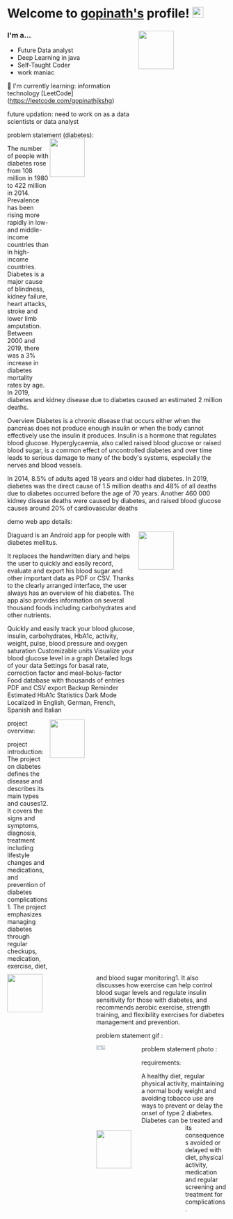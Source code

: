 # Welcome to [gopinath's](https://github.com//) profile! <a href="https://github.com/gopinath/"> <img src="https://media.giphy.com/media/hvRJCLFzcasrR4ia7z/giphy.gif" width="25px"></a>
### I'm a...   <img src="https://c.tenor.com/GfSX-u7VGM4AAAAC/coding.gif" height=15% width=40% align="right">
* Future Data analyst
* Deep Learning in java
* Self-Taught Coder
* work maniac

  
🌱 I'm currently learning: information technology [LeetCode] (https://leetcode.com/gopinathjkshg)<br>

future updation: need to work on as a data scientists or data analyst

problem statement
(diabetes):
<img src="https://th.bing.com/th/id/OIP.wYAgHDZYLF_LrUoVcIYK3wAAAA?rs=1&pid=ImgDetMain" height=15% width=40% align="right">

The number of people with diabetes rose from 108 million in 1980 to 422 million in 2014. Prevalence has been rising more rapidly in low- and middle-income countries than in high-income countries.
Diabetes is a major cause of blindness, kidney failure, heart attacks, stroke and lower limb amputation.
Between 2000 and 2019, there was a 3% increase in diabetes mortality rates by age.
In 2019, diabetes and kidney disease due to diabetes caused an estimated 2 million deaths.

Overview
Diabetes is a chronic disease that occurs either when the pancreas does not produce enough insulin or when the body cannot effectively use the insulin it produces. Insulin is a hormone that regulates blood glucose. Hyperglycaemia, also called raised blood glucose or raised blood sugar, is a common effect of uncontrolled diabetes and over time leads to serious damage to many of the body's systems, especially the nerves and blood vessels.

In 2014, 8.5% of adults aged 18 years and older had diabetes. In 2019, diabetes was the direct cause of 1.5 million deaths and 48% of all deaths due to diabetes occurred before the age of 70 years. Another 460 000 kidney disease deaths were caused by diabetes, and raised blood glucose causes around 20% of cardiovascular deaths


demo web app details:
 
 
 <img src="https://raw.githubusercontent.com/Faltenreich/Diaguard/develop/resource/image/marketing/showcase.png" height=15% width=40% align="right">

 Diaguard is an Android app for people with diabetes mellitus.

It replaces the handwritten diary and helps the user to quickly and easily record, evaluate and export his blood sugar and other important data as PDF or CSV. Thanks to the clearly arranged interface, the user always has an overview of his diabetes. The app also provides information on several thousand foods including carbohydrates and other nutrients.

Quickly and easily track your blood glucose, insulin, carbohydrates, HbA1c, activity, weight, pulse, blood pressure and oxygen saturation
Customizable units
Visualize your blood glucose level in a graph
Detailed logs of your data
Settings for basal rate, correction factor and meal-bolus-factor
Food database with thousands of entries
PDF and CSV export
Backup
Reminder
Estimated HbA1c
Statistics
Dark Mode
Localized in English, German, French, Spanish and Italian





<img src="https://camo.githubusercontent.com/a985e99a708ba7f81cfff6e431a42e57a8efb586979b2928e46af5e39a3de8c7/68747470733a2f2f706c61792e676f6f676c652e636f6d2f696e746c2f656e5f75732f6261646765732f7374617469632f696d616765732f6261646765732f656e5f62616467655f7765625f67656e657269632e706e67
" height=15% width=40% align="right">


project overview:



<img src="https://ecdn.teacherspayteachers.com/thumbitem/Diabetes-Research-Project-can-be-for-classroom-use-or-distance-learning--6342498-1628039666/original-6342498-1.jpg" height=15% width=40% align="left">









project introduction:
The project on diabetes defines the disease and describes its main types and causes12. It covers the signs and symptoms, diagnosis, treatment including lifestyle changes and medications, and prevention of diabetes complications1. The project emphasizes managing diabetes through regular checkups, medication, exercise, diet, and blood sugar monitoring1. It also discusses how exercise can help control blood sugar levels and regulate insulin sensitivity for those with diabetes, and recommends aerobic exercise, strength training, and flexibility exercises for diabetes management and prevention.



problem statement gif
:

<img src="https://c.tenor.com/_c_HqXqSvysAAAAC/tenor.gif" height=5% width=20% align="left">


  problem statement photo :


<img src="https://th.bing.com/th/id/OIP.wYAgHDZYLF_LrUoVcIYK3wAAAA?rs=1&pid=ImgDetMain" height=15% width=40% align="left">
















requirements:

A healthy diet, regular physical activity, maintaining a normal body weight and avoiding tobacco use are ways to prevent or delay the onset of type 2 diabetes. Diabetes can be treated and its consequences avoided or delayed with diet, physical activity, medication and regular screening and treatment for complications.


















